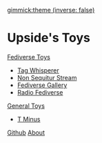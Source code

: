 [gimmick:theme (inverse: false)](simplex)
# Upside's Toys
[Fediverse Toys]()
 
 * [Tag Whisperer](./tagwhisperer.html)
 * [Non Sequitur Stream](./nuggets.html)
 * [Fediverse Gallery](./artgallery.html)
 * [Radio Fediverse](./radio.html)

[General Toys]()

 * [T Minus](./tminus.html)
     
[Github](https://github.com/upsided)
[About](about.md)
